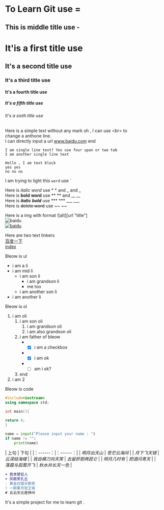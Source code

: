 To Learn Git use =
=============
This is middle title use -
---------------------
# It'is a first title use #
## It's a second title use ##
### It's a third title use  ###
#### It's a fourth title use  ####
##### It's a fifth title use  #####
###### It's a sixth title use  ######
Here is a simple text without any mark oh , I can use \<br> to <br> change a anthone line.<br> I can directly input a url www.baidu.com end

    I am single line text? Yes use four span or two tab
    I am another single line text

```
Hello , I am text block  
yes yes
no no no
```

I am trying to light this   `word`  use \`

Here is *italic* _word_ use \* \*  and \_ and \_  
Here is **bold** __word__ use \*\* \*\* and \_\_ \_\_  
Here is ***italic*** ___bold___ use \*\*\*  \*\*\*    \_\_\_  \_\_\_  
Here is ~~delete word~~ use \~\~ \~\~  

Here is a img with format !\[alt\]\[url "title"\]  
![baidu](http://www.baidu.com/img/bdlogo.gif "百度logo")  
[![baidu](http://www.baidu.com/img/bdlogo.gif "百度logo")](http:/www.baidu.com "百度")    

Here are two text linkers  
[百度一下](http://www.baidu.com "百度一下")  
[index](/html/index.html "my index")  

Bleow is ul  
* i am a li  
* i am mid li  
    * i am son li  
        * i am grandson li  
        * me too  
    * i am another son li  
* i am another li  

Bleow is ol  
1. i am oli
    1. i am son oli
        1. i am grandson oli
        2. i am also grandson oli
    2. i am father of bleow
        * - [x] i am a checkbox
        * - [x] i am ok
        * - [ ] am i ok?
    3. end
2. i am 2  

Bleow is code  
```C++
#include<iostream>
using namespace std;

int main(){

return 0;
}
```
```Python
name = input("Please input your name : ")
if name != "":
    print(name)
```
| 上句 | 下句 |
|：------：|：------：|
| *明月出天山* | *苍茫云海间* |
| *月下飞天镜* | *云深结海楼* |
| *我自横刀向天笑* | *去留肝胆两昆仑* |
| *明月几时有* | *把酒问青天* |
| *落霞与孤鹜齐飞* | *秋水共长天一色* |

```diff
+ 我本楚狂人
+ 凤歌笑孔丘
- 黄金白璧买歌笑
! 一醉累月轻王侯
# 五云天北是神州
```







It's a simple project for me to learn git .  

